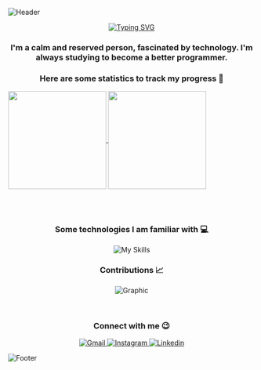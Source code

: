 ![Header](https://capsule-render.vercel.app/api?type=waving&height=100&section=header&animation=twinkling&descAlignY=50&descAlign=50&color=0:000,100:a020f0)

<div align="center">

  [![Typing SVG](https://readme-typing-svg.herokuapp.com?font=Roboto&size=35&pause=1000&color=7F00FF&center=true&vCenter=true&width=1000&lines=Hello%2C+my+name+is+Cassiel+de+Lima+%F0%9F%98%80;I'm+21+years+old+%F0%9F%A7%93%F0%9F%8F%BB;And+I'm+from+Brazil+%F0%9F%92%9A;Welcome+to+my+profile+%F0%9F%98%8A)](https://git.io/typing-svg)

</div>

<div align="center">

  ### I'm a calm and reserved person, fascinated by technology. I'm always studying to become a better programmer.
  ### Here are some statistics to track my progress 🚀

</div>

  <a href="#">
    <img height=200 align="center" src="https://github-readme-stats.vercel.app/api?username=cassieldl&theme=midnight-purple&border_radius=7&hide_border=true&border_color=000&rank_icon=github" />
  </a>
  <a href="#">
    <img height=200 align="center" src="https://github-readme-stats.vercel.app/api/top-langs?username=cassieldl&layout=donut&langs_count=7&card_width=320&theme=midnight-purple&border_radius=7&hide_border=true&border_color=000&title_color=fff" />
  </a>

<br> <br>

<div align="center">

  ### Some technologies I am familiar with 💻
  ![My Skills](https://skillicons.dev/icons?i=html,css,js,ts,react,mysql,nodejs,jquery,wordpress)

</div>

<div align="center">
  
  ### Contributions 📈

</div>

<div align="center">
  
  ![Graphic](https://ssr-contributions-svg.vercel.app/_/cassieldl?chart=3dbar&gap=0.7&scale=2.5&gradient=true&flatten=0&animation=wave&animation_duration=1&animation_delay=0.05&animation_amplitude=7&animation_frequency=0.5&animation_wave_center=1_0&format=svg&weeks=30&theme=sunset&dark=true)

</div>

<br>

<div align="center">

  ### Connect with me 😉
  <a href="https://mailto:seuendereço@gmail.com" target="_blank">
    <img src="https://skillicons.dev/icons?i=gmail" alt="Gmail">
  </a>
  <a href="https://www.instagram.com/cassieldl/" target="_blank">
    <img src="https://skillicons.dev/icons?i=instagram" alt="Instagram">
  </a>
  <a href="https://www.linkedin.com/in/cassieldl" target="_blank">
    <img src="https://skillicons.dev/icons?i=linkedin" alt="Linkedin">
  </a>
  
</div>

![Footer](https://capsule-render.vercel.app/api?type=waving&height=100&section=footer&animation=twinkling&descAlignY=50&descAlign=50&color=0:000,100:a020f0)

